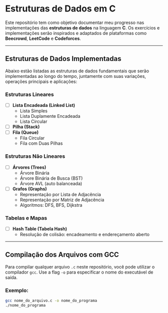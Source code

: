 # Estruturas de Dados em C

Este repositório tem como objetivo documentar meu progresso nas implementações das **estruturas de dados** na linguagem **C**. Os exercícios e implementações serão inspirados e adaptados de plataformas como **Beecrowd**, **LeetCode** e **Codeforces**.

---

## Estruturas de Dados Implementadas

Abaixo estão listadas as estruturas de dados fundamentais que serão implementadas ao longo do tempo, juntamente com suas variações, operações principais e aplicações:

### Estruturas Lineares
- [ ] **Lista Encadeada (Linked List)**
  - Lista Simples
  - Lista Duplamente Encadeada
  - Lista Circular
- [ ] **Pilha (Stack)**
- [ ] **Fila (Queue)**
  - Fila Circular
  - Fila com Duas Pilhas

### Estruturas Não Lineares
- [ ] **Árvores (Trees)**
  - Árvore Binária
  - Árvore Binária de Busca (BST)
  - Árvore AVL (auto balanceada)
- [ ] **Grafos (Graphs)**
  - Representação por Lista de Adjacência
  - Representação por Matriz de Adjacência
  - Algoritmos: DFS, BFS, Dijkstra

### Tabelas e Mapas
- [ ] **Hash Table (Tabela Hash)**
  - Resolução de colisão: encadeamento e endereçamento aberto



---

## Compilação dos Arquivos com GCC

Para compilar qualquer arquivo `.c` neste repositório, você pode utilizar o compilador `gcc`. Use a flag `-o` para especificar o nome do executável de saída.

### Exemplo:

```bash
gcc nome_do_arquivo.c -o nome_do_programa
./nome_do_programa
